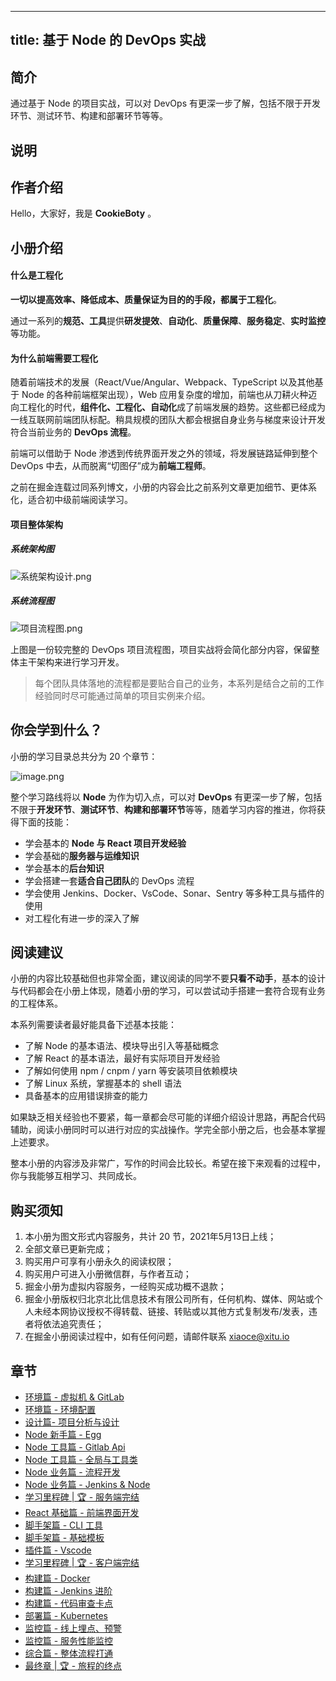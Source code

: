 
---
title: 基于 Node 的 DevOps 实战
---

## 简介
通过基于 Node 的项目实战，可以对 DevOps 有更深一步了解，包括不限于开发环节、测试环节、构建和部署环节等等。

## 说明
## 作者介绍

Hello，大家好，我是 **CookieBoty** 。

## 小册介绍

#### 什么是工程化

**一切以提高效率、降低成本、质量保证为目的的手段，都属于工程化**。

通过一系列的**规范、工具**提供**研发提效**、**自动化**、**质量保障**、**服务稳定**、**实时监控**等功能。

#### 为什么前端需要工程化

随着前端技术的发展（React/Vue/Angular、Webpack、TypeScript 以及其他基于 Node 的各种前端框架出现），Web 应用复杂度的增加，前端也从刀耕火种迈向工程化的时代，**组件化、工程化、自动化**成了前端发展的趋势。这些都已经成为一线互联网前端团队标配。稍具规模的团队大都会根据自身业务与梯度来设计开发符合当前业务的 **DevOps 流程**。

前端可以借助于 Node 渗透到传统界面开发之外的领域，将发展链路延伸到整个 DevOps 中去，从而脱离“切图仔”成为**前端工程师**。

之前在掘金连载过同系列博文，小册的内容会比之前系列文章更加细节、更体系化，适合初中级前端阅读学习。

#### 项目整体架构

##### 系统架构图

![系统架构设计.png](https://p9-juejin.byteimg.com/tos-cn-i-k3u1fbpfcp/5477428c78f14b7a877bfc53417aebee~tplv-k3u1fbpfcp-watermark.image)

##### 系统流程图

![项目流程图.png](https://p9-juejin.byteimg.com/tos-cn-i-k3u1fbpfcp/b41d473183904f8d97959d7670d69f01~tplv-k3u1fbpfcp-watermark.image)

上图是一份较完整的 DevOps 项目流程图，项目实战将会简化部分内容，保留整体主干架构来进行学习开发。

> 每个团队具体落地的流程都是要贴合自己的业务，本系列是结合之前的工作经验同时尽可能通过简单的项目实例来介绍。

## 你会学到什么？

小册的学习目录总共分为 20 个章节：

![image.png](https://p6-juejin.byteimg.com/tos-cn-i-k3u1fbpfcp/1295381354ba42b8a25af1587f1ccb5b~tplv-k3u1fbpfcp-watermark.image)

整个学习路线将以 **Node** 为作为切入点，可以对 **DevOps** 有更深一步了解，包括不限于**开发环节**、**测试环节**、**构建和部署环节**等等，随着学习内容的推进，你将获得下面的技能：

- 学会基本的 **Node 与 React 项目开发经验**
- 学会基础的**服务器与运维知识**
- 学会基本的**后台知识**
- 学会搭建一套**适合自己团队**的 DevOps 流程
- 学会使用 Jenkins、Docker、VsCode、Sonar、Sentry 等多种工具与插件的使用
- 对工程化有进一步的深入了解

## 阅读建议

小册的内容比较基础但也非常全面，建议阅读的同学不要**只看不动手**，基本的设计与代码都会在小册上体现，随着小册的学习，可以尝试动手搭建一套符合现有业务的工程体系。

本系列需要读者最好能具备下述基本技能：

- 了解 Node 的基本语法、模块导出引入等基础概念
- 了解 React 的基本语法，最好有实际项目开发经验
- 了解如何使用 npm / cnpm / yarn 等安装项目依赖模块
- 了解 Linux 系统，掌握基本的 shell 语法
- 具备基本的应用错误排查的能力

如果缺乏相关经验也不要紧，每一章都会尽可能的详细介绍设计思路，再配合代码辅助，阅读小册同时可以进行对应的实战操作。学完全部小册之后，也会基本掌握上述要求。

整本小册的内容涉及非常广，写作的时间会比较长。希望在接下来观看的过程中，你与我能够互相学习、共同成长。

## 购买须知

1.  本小册为图文形式内容服务，共计 20 节，2021年5月13日上线；
2.  全部文章已更新完成；
3.  购买用户可享有小册永久的阅读权限；
4.  购买用户可进入小册微信群，与作者互动；
5.  掘金小册为虚拟内容服务，一经购买成功概不退款；
6.  掘金小册版权归北京北比信息技术有限公司所有，任何机构、媒体、网站或个人未经本网协议授权不得转载、链接、转贴或以其他方式复制发布/发表，违者将依法追究责任；
7.  在掘金小册阅读过程中，如有任何问题，请邮件联系 <xiaoce@xitu.io>

## 章节
- [环境篇 - 虚拟机 \& GitLab](<./环境篇 - 虚拟机 & GitLab.md>)
- [环境篇 - 环境配置](<./环境篇 - 环境配置.md>)
- [设计篇- 项目分析与设计](<./设计篇- 项目分析与设计.md>)
- [Node 新手篇 - Egg](<./Node 新手篇 - Egg.md>)
- [Node 工具篇 - Gitlab Api](<./Node 工具篇 - Gitlab Api.md>)
- [Node 工具篇 - 全局与工具类](<./Node 工具篇 - 全局与工具类.md>)
- [Node 业务篇 - 流程开发](<./Node 业务篇 - 流程开发.md>)
- [Node 业务篇 - Jenkins \& Node](<./Node 业务篇 - Jenkins & Node.md>)
- [学习里程碑 | 🏆 - 服务端完结](<./学习里程碑 | 🏆 - 服务端完结.md>)
- [React 基础篇 - 前端界面开发](<./React 基础篇 - 前端界面开发.md>)
- [脚手架篇 - CLI 工具](<./脚手架篇 - CLI 工具.md>)
- [脚手架篇 - 基础模板](<./脚手架篇 - 基础模板.md>)
- [插件篇 - Vscode](<./插件篇 - Vscode.md>)
- [学习里程碑 | 🏆 - 客户端完结](<./学习里程碑 | 🏆 - 客户端完结.md>)
- [构建篇 - Docker](<./构建篇 - Docker.md>)
- [构建篇 - Jenkins 进阶](<./构建篇 - Jenkins 进阶.md>)
- [构建篇 - 代码审查卡点](<./构建篇 - 代码审查卡点.md>)
- [部署篇 - Kubernetes](<./部署篇 - Kubernetes.md>)
- [监控篇 - 线上埋点、预警](<./监控篇 - 线上埋点、预警.md>)
- [监控篇 - 服务性能监控](<./监控篇 - 服务性能监控.md>)
- [综合篇 - 整体流程打通](<./综合篇 - 整体流程打通.md>)
- [最终章 | 🏆 - 旅程的终点](<./最终章 | 🏆 - 旅程的终点.md>)

    